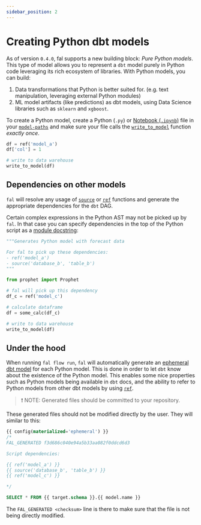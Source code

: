 ```yaml
---
sidebar_position: 2
---
```


# Creating Python dbt models

As of version `0.4.0`, fal supports a new building block: _Pure Python models_. This type of model allows you to represent a `dbt` model purely in Python code leveraging its rich ecosystem of libraries. With Python models, you can build:

1. Data transformations that Python is better suited for. (e.g. text manipulation, leveraging external Python modules)
2. ML model artifacts (like predictions) as dbt models, using Data Science libraries such as `sklearn` and `xgboost`.

To create a Python model, create a Python (`.py`) or [Notebook (`.ipynb`)](./notebook-files.md) file in your [`model-paths`](https://docs.getdbt.com/reference/project-configs/model-paths) and make sure your file calls the [`write_to_model`](../../Reference/variables-and-functions.md#writetomodel-function) function _exactly once_.

```py
df = ref('model_a')
df['col'] = 1

# write to data warehouse
write_to_model(df)
```

## Dependencies on other models

`fal` will resolve any usage of [`source`](../../Reference/variables-and-functions.md#source-function) or [`ref`](../../Reference/variables-and-functions.md#ref-function) functions and generate the appropriate dependencies for the `dbt` DAG.

Certain complex expressions in the Python AST may not be picked up by `fal`. In that case you can specify dependencies in the top of the Python script as a [module docstring](https://peps.python.org/pep-0257/):
```py
"""Generates Python model with forecast data

For fal to pick up these dependencies:
- ref('model_a')
- source('database_b', 'table_b')
"""

from prophet import Prophet

# fal will pick up this dependency
df_c = ref('model_c')

# calculate dataframe
df = some_calc(df_c)

# write to data warehouse
write_to_model(df)
```

## Under the hood

When running `fal flow run`, `fal` will automatically generate an [ephemeral dbt model](https://docs.getdbt.com/docs/building-a-dbt-project/building-models/materializations/#ephemeral) for each Python model. This is done in order to let `dbt` know about the existence of the Python model. This enables some nice properties such as Python models being available in `dbt` docs, and the ability to refer to Python models from other dbt models by using [`ref`](../../Reference/variables-and-functions.md#ref-function).

> ❗️ NOTE: Generated files should be committed to your repository.

These generated files should not be modified directly by the user. They will similar to this:
```sql
{{ config(materialized='ephemeral') }}
/*
FAL_GENERATED f3d686c040e94a5b33aa082f0ddcd6d3

Script dependencies:

{{ ref('model_a') }}
{{ source('database_b', 'table_b') }}
{{ ref('model_c') }}

*/

SELECT * FROM {{ target.schema }}.{{ model.name }}
```
The `FAL_GENERATED <checksum>` line is there to make sure that the file is not being directly modified.
